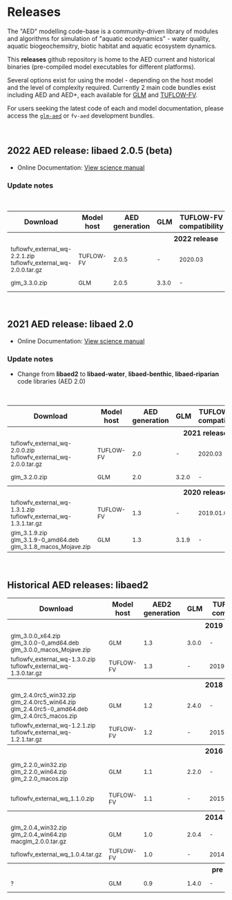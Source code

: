 # Releases

The "AED" modelling code-base is a community-driven library of modules and algorithms for simulation of "aquatic ecodynamics" - water quality, aquatic biogeochemsitry, biotic habitat and aquatic ecosystem dynamics.

This **releases** github repository is home to the AED current and historical binaries (pre-compiled model executables for different platforms).

Several options exist for using the model - depending on the host model and the level of complexity required. Currently 2 main code bundles exist including AED and AED+, each available for [GLM](https://github.com/AquaticEcoDynamics/GLM) and [TUFLOW-FV](https://www.tuflow.com/products/tuflow-fv/). 

For users seeking the latest code of each and model documentation, please access the [`glm-aed`](https://github.com/AquaticEcoDynamics/glm-aed) or `fv-aed` development bundles.

<br>

## 2022 AED release: libaed 2.0.5 (beta)


- Online Documentation: [View science manual](http://aquaticecodynamics.github.io/aed-science/index.html)

### Update notes

<br>
  



<table width="100%">
<tr>
 <th>Download <i class="fa fa-download"></i></th>
 <th>Model host</th>
 <th>AED generation</th>
 <th><i class="fa fa-database"></i> GLM</th>
 <th><i class="fa fa-cubes"></i> TUFLOW-FV compatibility</th>
 <th><a href="#" rel="tooltip" title="FV-AED coupler">aed-fv</a></th>
 <th><a href="#" rel="tooltip" title="AED modules">libaed</a></th>
 <th><a href="#" rel="tooltip" title="AED+ modules">libaed-plus</a></th>
 <th>Comment</th>
</tr>
<tr><th colspan="9">2022 release</th><tr>
<tr>
  <td><sub><i class="fa fa-windows"></i> tuflowfv_external_wq-2.2.1.zip<br><i class="fa fa-linux"></i> tuflowfv_external_wq-2.0.0.tar.gz</th>
 <td><sub>TUFLOW-FV</sub></td>
 <td><sub>2.0.5</sub></td>
 <td><sub>-</sub></td>
 <td><sub>2020.03</sub></td>
 <td><sub>2.2.1</sub></td>
 <td><sub>2.0.5b</sub></td>
 <td><sub>-</sub></td>
 <td><sub>Windows/Linux release of AED plugin for TUFLOW-FV</sub></td>
</tr>
<tr>
 <td><sub><i class="fa fa-windows"></i> glm_3.3.0.zip</th>
 <td><sub>GLM</sub></td>
 <td><sub>2.0.5</sub></td>
 <td><sub>3.3.0</sub></td>
 <td><sub>-</sub></td>
 <td><sub>-</sub></td>
 <td><sub>2.0.5b</sub></td>
 <td><sub>-</sub></td>
 <td><sub>Windows/Linux/MacOSX release of GLM-AED</sub></td>
</tr>


</table>


<br> 

## 2021 AED release: libaed 2.0


- Online Documentation: [View science manual](http://aquaticecodynamics.github.io/aed-science/index.html)

### Update notes

- Change from **libaed2** to **libaed-water**, **libaed-benthic**, **libaed-riparian** code libraries (AED 2.0)


<br>

<table width="100%">
<tr>
 <th>Download <i class="fa fa-download"></i></th>
 <th>Model host</th>
 <th>AED generation</th>
 <th><i class="fa fa-database"></i> GLM</th>
 <th><i class="fa fa-cubes"></i> TUFLOW-FV compatibility</th>
 <th><a href="#" rel="tooltip" title="FV-AED coupler">aed-fv</a></th>
 <th><a href="#" rel="tooltip" title="AED modules">libaed</a></th>
 <th><a href="#" rel="tooltip" title="AED+ modules">libaed-plus</a></th>
 <th>Comment</th>
</tr>
<tr><th colspan="9">2021 release</th><tr>
<tr>
  <td><sub><i class="fa fa-windows"></i> tuflowfv_external_wq-2.0.0.zip<br><i class="fa fa-linux"></i> tuflowfv_external_wq-2.0.0.tar.gz</th>
 <td><sub>TUFLOW-FV</sub></td>
 <td><sub>2.0</sub></td>
 <td><sub>-</sub></td>
 <td><sub>2020.03</sub></td>
 <td><sub>1.3.2</sub></td>
 <td><sub>2.0.0</sub></td>
 <td><sub>-</sub></td>
 <td><sub>Windows/Linux release of AED plugin for TUFLOW-FV</sub></td>
</tr>
<tr>
 <td><sub><i class="fa fa-windows"></i> glm_3.2.0.zip</th>
 <td><sub>GLM</sub></td>
 <td><sub>2.0</sub></td>
 <td><sub>3.2.0</sub></td>
 <td><sub>-</sub></td>
 <td><sub>-</sub></td>
 <td><sub>2.0.0</sub></td>
 <td><sub>-</sub></td>
 <td><sub>Windows/Linux/MacOSX release of GLM-AED</sub></td>
</tr>
<tr><th colspan="9">2020 release</th><tr>
<tr>
 <td><sub><i class="fa fa-windows"></i> tuflowfv_external_wq-1.3.1.zip<br><i class="fa fa-linux"></i> tuflowfv_external_wq-1.3.1.tar.gz</th>
 <td><sub>TUFLOW-FV</sub></td>
 <td><sub>1.3</sub></td>
 <td><sub>-</sub></td>
 <td><sub>2019.01.008</sub></td>
 <td><sub>1.3.1</sub></td>
 <td><sub>1.3.1</sub></td>
 <td><sub>-</sub></td>
 <td><sub>Windows/Linux release of AED plugin for TUFLOW-FV</sub></td>
</tr>
<tr>
 <td><sub><i class="fa fa-windows"></i> glm_3.1.9.zip<br><i class="fa fa-linux"></i> glm_3.1.9-0_amd64.deb<br><i class="fa fa-apple"></i> glm_3.1.8_macos_Mojave.zip</th>
 <td><sub>GLM</sub></td>
 <td><sub>1.3</sub></td>
 <td><sub>3.1.9</sub></td>
 <td><sub>-</sub></td>
 <td><sub>-</sub></td>
 <td><sub>1.3.1</sub></td>
 <td><sub>-</sub></td>
 <td><sub>Windows/Linux/MacOSX release of GLM-AED</sub></td>
</tr>

</table>

<br> 

## Historical AED releases: libaed2 

<table width="100%">

<tr>
 <th>Download <i class="fa fa-download"></i></th>
 <th>Model host</th>
 <th>AED2 generation</th>
 <th><i class="fa fa-database"></i> GLM</th>
 <th><i class="fa fa-cubes"></i> TUFLOW-FV compatibility</th>
 <th><a href="#" rel="tooltip" title="FV-AED2 coupler">libfvaed2</a></th>
 <th><a href="#" rel="tooltip" title="AED2 modules">libaed2</a></th>
 <th><a href="#" rel="tooltip" title="AED2+ modules">libaed2-plus</a></th>
 <th>Comment</th>
</tr>
<tr><th colspan="9">2019 release</th><tr>
<tr>
 <td><sub><i class="fa fa-windows"></i> glm_3.0.0_x64.zip<br><i class="fa fa-linux"></i> glm_3.0.0-0_amd64.deb<br><i class="fa fa-apple"></i> glm_3.0.0_macos_Mojave.zip</th>
 <td><sub>GLM</sub></td>
 <td><sub>1.3</sub></td>
 <td><sub>3.0.0</sub></td>
 <td><sub>-</sub></td>
 <td><sub>-</sub></td>
 <td><sub>1.3.0</sub></td>
 <td><sub>-</sub></td>
 <td><sub>Windows/Linux/MacOSX release of GLM-AED2</sub></td>
</tr>
<tr>
 <td><sub><i class="fa fa-windows"></i> tuflowfv_external_wq-1.3.0.zip<br><i class="fa fa-linux"></i> tuflowfv_external_wq-1.3.0.tar.gz</th>
 <td><sub>TUFLOW-FV</sub></td>
 <td><sub>1.3</sub></td>
 <td><sub>-</sub></td>
 <td><sub>2019.01.008</sub></td>
 <td><sub>1.0.0</sub></td>
 <td><sub>1.3.0</sub></td>
 <td><sub>-</sub></td>
 <td><sub>Windows/Linux release of AED2 plugin for TUFLOW-FV</sub></td>
</tr>
<tr><th colspan="9">2018 release</th><tr>
<tr>
 <td><sub><i class="fa fa-windows"></i> glm_2.4.0rc5_win32.zip<br><i class="fa fa-windows"></i> glm_2.4.0rc5_win64.zip<br><i class="fa fa-linux"></i> glm_2.4.0rc5-0_amd64.deb<br><i class="fa fa-apple"></i> glm_2.4.0rc5_macos.zip</th>
 <td><sub>GLM</sub></td>
 <td><sub>1.2</sub></td>
 <td><sub>2.4.0</sub></td>
 <td><sub>-</sub></td>
 <td><sub>-</sub></td>
 <td><sub>1.2.2</sub></td>
 <td><sub>-</sub></td>
 <td><sub>Windows/Linux/MacOSX release of GLM-AED2</sub></td>
</tr>
<tr>
 <td><sub><i class="fa fa-windows"></i> tuflowfv_external_wq-1.2.1.zip<br><i class="fa fa-linux"></i> tuflowfv_external_wq-1.2.1.tar.gz</th>
 <td><sub>TUFLOW-FV</sub></td>
 <td><sub>1.2</sub></td>
 <td><sub>-</sub></td>
 <td><sub>2015.01.015_dev</sub></td>
 <td><sub>0.9.34</sub></td>
 <td><sub>1.2.1</sub></td>
 <td><sub>-</sub></td>
 <td><sub>Windows/Linux release of AED2 plugin for TUFLOW-FV</sub></td>
</tr>
<tr><th colspan="9">2016 release</th><tr>
<tr>
 <td><sub><i class="fa fa-windows"></i> glm_2.2.0_win32.zip<br><i class="fa fa-windows"></i> glm_2.2.0_win64.zip<br><i class="fa fa-apple"></i> glm_2.2.0_macos.zip</th>
 <td><sub>GLM</sub></td>
 <td><sub>1.1</sub></td>
 <td><sub>2.2.0</sub></td>
 <td><sub>-</sub></td>
 <td><sub>-</sub></td>
 <td><sub>1.1.x</sub></td>
 <td><sub><small>pre</small></sub></td>
 <td><sub>Windows/MacOSX release of GLM-AED2.<br><i class="fa fa-info-circle"></i> <u>Known issues</u>: FABM link not working</sub></td>
</tr>
<tr>
 <td><sub>tuflowfv_external_wq_1.1.0.zip</th>
 <td><sub>TUFLOW-FV</sub></td>
 <td><sub>1.1</sub></td>
 <td><sub>-</sub></td>
 <td><sub>2015.01.015_dev</sub></td>
 <td><sub>0.9.31</sub></td>
 <td><sub>1.1.0 <small>reports as 1.3.0_dev01</small></sub></td>
 <td><sub><small>pre</small></sub></td>
 <td><sub>Windows release of AED2 plugin (dll) for TUFLOW-FV</sub></td>
</tr>
<tr><th colspan="9">2014 release</th><tr>
<tr>
 <td><sub><i class="fa fa-windows"></i> glm_2.0.4_win32.zip<br><i class="fa fa-windows"></i> glm_2.0.4_win64.zip<br><i class="fa fa-apple"></i> macglm_2.0.0.tar.gz</th>
 <td><sub>GLM</sub></td>
 <td><sub>1.0</sub></td>
 <td><sub>2.0.4</sub></td>
 <td><sub>-</sub></td>
 <td><sub>-</sub></td>
 <td><sub>1.0.x</sub></td>
 <td><sub>-</sub></td>
 <td><sub>Windows/MacOSX release of GLM-AED2.</sub></td>
</tr>
<tr>
 <td><sub><i class="fa fa-linux"></i> tuflowfv_external_wq_1.0.4.tar.gz</th>
 <td><sub>TUFLOW-FV</sub></td>
 <td><sub>1.0</sub></td>
 <td><sub>-</sub></td>
 <td><sub>2014.01.016</sub></td>
 <td><sub>?</sub></td>
 <td><sub>1.0.4</sub></td>
 <td><sub>-</sub></td>
 <td><sub>Linux release of AED2 plugin for TUFLOW-FV</sub></td>
</tr>
<tr><th colspan="9">pre 2014</th><tr>
<tr>
 <td><sub><i class="fa fa-windows"></i> ?</th>
 <td><sub>GLM</sub></td>
 <td><sub>0.9</sub></td>
 <td><sub>1.4.0</sub></td>
 <td><sub>-</sub></td>
 <td><sub>-</sub></td>
 <td><sub>~0.9</sub></td>
 <td><sub>-</sub></td>
 <td><sub>Original windows release of GLM-AED2.</sub></td>
</tr>
</table>

